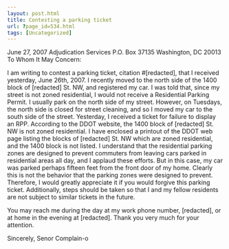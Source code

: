 ```yaml
---
layout: post.html
title: Contesting a parking ticket
url: ?page_id=534.html
tags: [Uncategorized]
---
```

June 27, 2007 Adjudication Services P.O. Box 37135 Washington, DC 20013 To Whom It May Concern:

I am writing to contest a parking ticket, citation #[redacted], that I received yesterday, June 26th, 2007. I recently moved to the north side of the 1400 block of [redacted] St. NW, and registered my car. I was told that, since my street is not zoned residential, I would not receive a Residential Parking Permit. I usually park on the north side of my street. However, on Tuesdays, the north side is closed for street cleaning, and so I moved my car to the south side of the street. Yesterday, I received a ticket for failure to display an RPP. According to the DDOT website, the 1400 block of [redacted] St. NW is not zoned residential. I have enclosed a printout of the DDOT web page listing the blocks of [redacted] St. NW which are zoned residential, and the 1400 block is not listed. I understand that the residential parking zones are designed to prevent commuters from leaving cars parked in residential areas all day, and I applaud these efforts. But in this case, my car was parked perhaps fifteen feet from the front door of my home. Clearly this is not the behavior that the parking zones were designed to prevent. Therefore, I would greatly appreciate it if you would forgive this parking ticket. Additionally, steps should be taken so that I and my fellow residents are not subject to similar tickets in the future.

You may reach me during the day at my work phone number, [redacted], or at home in the evening at [redacted]. Thank you very much for your attention.

Sincerely, Senor Complain-o
